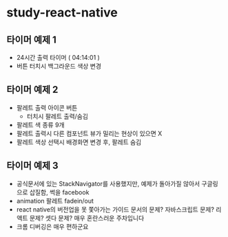 # study-react-native

## 타이머 예제 1

- 24시간 출력 타이머 ( 04:14:01 )
- 버튼 터치시 백그라운드 색상 변경

## 타이머 예제 2

- 팔레트 출력 아이콘 버튼
    - 터치시 팔레트 출력/숨김
- 팔레트 색 종류 9개
- 팔레트 출력시 다른 컴포넌트 뷰가 밀리는 현상이 있으면 X
- 팔레트 색상 선택시 배경화면 변경 후, 팔레트 숨김

## 타이머 예제 3
- 공식문서에 있는 StackNavigator를 사용했지만, 예제가 돌아가질 않아서 구글링으로 삽질함, 썩을 facebook
- animation 팔레트 fadein/out
- react native의 버전업을 못 쫓아가는 가이드 문서의 문제? 자바스크립트 문제? 리액트 문제? 셋다 문제? 매우 혼란스러운 주차입니다
- 크롬 디버깅은 매우 편하군요